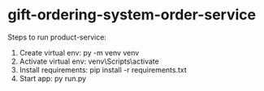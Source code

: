 # gift-ordering-system-order-service

Steps to run product-service:

1. Create virtual env: py -m venv venv
2. Activate virtual env: venv\Scripts\activate
3. Install requirements: pip install -r requirements.txt
4. Start app: py run.py
